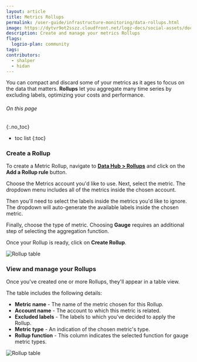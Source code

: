 ```yaml
---
layout: article
title: Metrics Rollups
permalink: /user-guide/infrastructure-monitoring/data-rollups.html
image: https://dytvr9ot2sszz.cloudfront.net/logz-docs/social-assets/docs-social.jpg
description: Create and manage your metrics Rollups
flags:
  logzio-plan: community
tags:
contributors:
  - shalper
  - hidan
---
```


You can compact and discard some of your metrics as it ages to focus on the data that matters. **Rollups** let you aggregate many time series by excluding labels, optimizing your costs and performance.

###### On this page
{:.no_toc}

* toc list
{:toc}

### Create a Rollup

To create a Metric Rollup, navigate to **[Data Hub > Rollups](https://app.logz.io/#/dashboard/tools/metrics-rollups)** and click on the **Add a Rollup rule** button.

Choose the Metrics account you'd like to use. Next, select the metric. The dropdown menu includes all of the metrics inside the chosen account.

Then you'll need to select the labels inside the metrics you'd like to ignore. The dropdown will auto-generate the available labels inside the chosen metric.

Finally, choose the type of metric. Choosing **Gauge** requires an additional step of selecting the aggregation function.

Once your Rollup is ready, click on **Create Rollup**.

![Rollup table](https://dytvr9ot2sszz.cloudfront.net/logz-docs/Infrastructure-monitoring/rollups/rollup-dialog-2.png)

### View and manage your Rollups

Once you've created one or more Rollups, they'll appear in a table view.

The table includes the following details:

* **Metric name** - The name of the metric chosen for this Rollup.
* **Account name** - The account to which this metric is related.
* **Excluded labels** - The labels to which you've decided to apply the Rollup.
* **Metric type** - An indication of the chosen metric's type.
* **Rollup function** - This column indicates the selected function for gauge metric types.


![Rollup table](https://dytvr9ot2sszz.cloudfront.net/logz-docs/Infrastructure-monitoring/rollups/rollup-table.png)